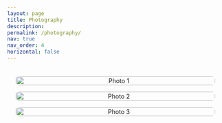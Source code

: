 ```yaml
---
layout: page
title: Photography
description: 
permalink: /photography/
nav: true
nav_order: 4
horizontal: false
---
```


<div style="text-align: center;">

<!-- Gallery Grid -->
<div style="display: grid; grid-template-columns: repeat(auto-fill, minmax(300px, 1fr)); gap: 15px; padding: 20px;">
    <img src="{{ site.baseurl }}/assets/img/Photos/Photo1.jpg" alt="Photo 1" style="width: 100%; border-radius: 8px;">
    <img src="{{ site.baseurl }}/assets/img/Photos/Photo2.jpg" alt="Photo 2" style="width: 100%; border-radius: 8px;">
    <img src="{{ site.baseurl }}/assets/img/Photos/Photo3.jpg" alt="Photo 3" style="width: 100%; border-radius: 8px;">
    <!-- Add more images here -->
</div>

</div>